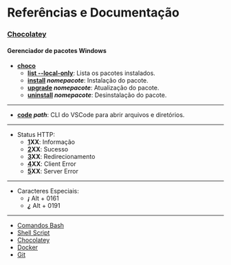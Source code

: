 # Referências e Documentação
### [Chocolatey](https://chocolatey.org/)
#### Gerenciador de pacotes Windows
- **<ins>choco</ins>**
  * **<ins>list --local-only</ins>**: Lista os pacotes instalados.
  * **<ins>install</ins> _nomepacote_**: Instalação do pacote.
  * **<ins>upgrade</ins> _nomepacote_**: Atualização do pacote.
  * **<ins>uninstall</ins> _nomepacote_**: Desinstalação do pacote.
---
* **<ins>code</ins> _path_**: CLI do VSCode para abrir arquivos e diretórios.
---
* Status HTTP:
  * **<ins>1</ins>XX**: Informação
  * **<ins>2</ins>XX**: Sucesso
  * **<ins>3</ins>XX**: Redirecionamento
  * **<ins>4</ins>XX**: Client Error
  * **<ins>5</ins>XX**: Server Error
---
* Caracteres Especiais:
  * **_¡_** Alt + 0161
  * **_¿_** Alt + 0191
---
* [Comandos Bash](/Bash/readme.md)
* [Shell Script](/ShellScript/readme.md)
* [Chocolatey](/Chocolatey/readme.md)
* [Docker](/Docker/readme.md)
* [Git](/Git/readme.md)
